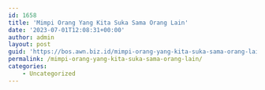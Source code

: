 ```yaml
---
id: 1658
title: 'Mimpi Orang Yang Kita Suka Sama Orang Lain'
date: '2023-07-01T12:08:31+00:00'
author: admin
layout: post
guid: 'https://bos.awn.biz.id/mimpi-orang-yang-kita-suka-sama-orang-lain/'
permalink: /mimpi-orang-yang-kita-suka-sama-orang-lain/
categories:
    - Uncategorized
---
```


